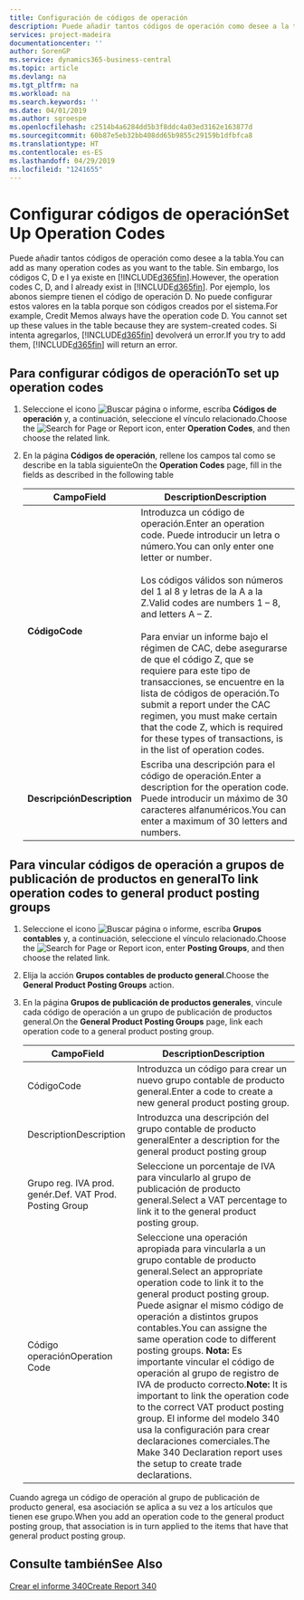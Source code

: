 ```yaml
---
title: Configuración de códigos de operación
description: Puede añadir tantos códigos de operación como desee a la tabla. Sin embargo, los códigos C, D e I ya existe en Business Central.
services: project-madeira
documentationcenter: ''
author: SorenGP
ms.service: dynamics365-business-central
ms.topic: article
ms.devlang: na
ms.tgt_pltfrm: na
ms.workload: na
ms.search.keywords: ''
ms.date: 04/01/2019
ms.author: sgroespe
ms.openlocfilehash: c2514b4a6284dd5b3f8ddc4a03ed3162e163877d
ms.sourcegitcommit: 60b87e5eb32bb408dd65b9855c29159b1dfbfca8
ms.translationtype: HT
ms.contentlocale: es-ES
ms.lasthandoff: 04/29/2019
ms.locfileid: "1241655"
---
```

# <a name="set-up-operation-codes"></a><span data-ttu-id="14f94-104">Configurar códigos de operación</span><span class="sxs-lookup"><span data-stu-id="14f94-104">Set Up Operation Codes</span></span>
<span data-ttu-id="14f94-105">Puede añadir tantos códigos de operación como desee a la tabla.</span><span class="sxs-lookup"><span data-stu-id="14f94-105">You can add as many operation codes as you want to the table.</span></span> <span data-ttu-id="14f94-106">Sin embargo, los códigos C, D e I ya existe en [!INCLUDE[d365fin](../../includes/d365fin_md.md)].</span><span class="sxs-lookup"><span data-stu-id="14f94-106">However, the operation codes C, D, and I already exist in [!INCLUDE[d365fin](../../includes/d365fin_md.md)].</span></span> <span data-ttu-id="14f94-107">Por ejemplo, los abonos siempre tienen el código de operación D. No puede configurar estos valores en la tabla porque son códigos creados por el sistema.</span><span class="sxs-lookup"><span data-stu-id="14f94-107">For example, Credit Memos always have the operation code D. You cannot set up these values in the table because they are system-created codes.</span></span> <span data-ttu-id="14f94-108">Si intenta agregarlos, [!INCLUDE[d365fin](../../includes/d365fin_md.md)] devolverá un error.</span><span class="sxs-lookup"><span data-stu-id="14f94-108">If you try to add them, [!INCLUDE[d365fin](../../includes/d365fin_md.md)] will return an error.</span></span>  

## <a name="to-set-up-operation-codes"></a><span data-ttu-id="14f94-109">Para configurar códigos de operación</span><span class="sxs-lookup"><span data-stu-id="14f94-109">To set up operation codes</span></span>  

1.  <span data-ttu-id="14f94-110">Seleccione el icono ![Buscar página o informe](../../media/ui-search/search_small.png "icono Buscar página o informe"), escriba **Códigos de operación** y, a continuación, seleccione el vínculo relacionado.</span><span class="sxs-lookup"><span data-stu-id="14f94-110">Choose the ![Search for Page or Report](../../media/ui-search/search_small.png "Search for Page or Report icon") icon, enter **Operation Codes**, and then choose the related link.</span></span>  
2.  <span data-ttu-id="14f94-111">En la página **Códigos de operación**, rellene los campos tal como se describe en la tabla siguiente</span><span class="sxs-lookup"><span data-stu-id="14f94-111">On the **Operation Codes** page, fill in the fields as described in the following table</span></span>  

    |<span data-ttu-id="14f94-112">Campo</span><span class="sxs-lookup"><span data-stu-id="14f94-112">Field</span></span>|<span data-ttu-id="14f94-113">Description</span><span class="sxs-lookup"><span data-stu-id="14f94-113">Description</span></span>|  
    |---------------------------------|---------------------------------------|  
    |<span data-ttu-id="14f94-114">**Código**</span><span class="sxs-lookup"><span data-stu-id="14f94-114">**Code**</span></span>|<span data-ttu-id="14f94-115">Introduzca un código de operación.</span><span class="sxs-lookup"><span data-stu-id="14f94-115">Enter an operation code.</span></span> <span data-ttu-id="14f94-116">Puede introducir un letra o número.</span><span class="sxs-lookup"><span data-stu-id="14f94-116">You can only enter one letter or number.</span></span><br /><br /> <span data-ttu-id="14f94-117">Los códigos válidos son números del 1 al 8 y letras de la A a la Z.</span><span class="sxs-lookup"><span data-stu-id="14f94-117">Valid codes are numbers 1 – 8, and letters A – Z.</span></span><br /><br /> <span data-ttu-id="14f94-118">Para enviar un informe bajo el régimen de CAC, debe asegurarse de que el código Z, que se requiere para este tipo de transacciones, se encuentre en la lista de códigos de operación.</span><span class="sxs-lookup"><span data-stu-id="14f94-118">To submit a report under the CAC regimen, you must make certain that the code Z, which is required for these types of transactions, is in the list of operation codes.</span></span>|  
    |<span data-ttu-id="14f94-119">**Descripción**</span><span class="sxs-lookup"><span data-stu-id="14f94-119">**Description**</span></span>|<span data-ttu-id="14f94-120">Escriba una descripción para el código de operación.</span><span class="sxs-lookup"><span data-stu-id="14f94-120">Enter a description for the operation code.</span></span> <span data-ttu-id="14f94-121">Puede introducir un máximo de 30 caracteres alfanuméricos.</span><span class="sxs-lookup"><span data-stu-id="14f94-121">You can enter a maximum of 30 letters and numbers.</span></span>|  

## <a name="to-link-operation-codes-to-general-product-posting-groups"></a><span data-ttu-id="14f94-122">Para vincular códigos de operación a grupos de publicación de productos en general</span><span class="sxs-lookup"><span data-stu-id="14f94-122">To link operation codes to general product posting groups</span></span>  

1.  <span data-ttu-id="14f94-123">Seleccione el icono ![Buscar página o informe](../../media/ui-search/search_small.png "icono Buscar página o informe"), escriba **Grupos contables** y, a continuación, seleccione el vínculo relacionado.</span><span class="sxs-lookup"><span data-stu-id="14f94-123">Choose the ![Search for Page or Report](../../media/ui-search/search_small.png "Search for Page or Report icon") icon, enter **Posting Groups**, and then choose the related link.</span></span>  
2.  <span data-ttu-id="14f94-124">Elija la acción **Grupos contables de producto general**.</span><span class="sxs-lookup"><span data-stu-id="14f94-124">Choose the **General Product Posting Groups** action.</span></span>  
3.  <span data-ttu-id="14f94-125">En la página **Grupos de publicación de productos generales**, vincule cada código de operación a un grupo de publicación de productos general.</span><span class="sxs-lookup"><span data-stu-id="14f94-125">On the **General Product Posting Groups** page, link each operation code to a general product posting group.</span></span>  

    |<span data-ttu-id="14f94-126">Campo</span><span class="sxs-lookup"><span data-stu-id="14f94-126">Field</span></span>|<span data-ttu-id="14f94-127">Description</span><span class="sxs-lookup"><span data-stu-id="14f94-127">Description</span></span>|  
    |---------------------------------|---------------------------------------|  
    |<span data-ttu-id="14f94-128">Código</span><span class="sxs-lookup"><span data-stu-id="14f94-128">Code</span></span>|<span data-ttu-id="14f94-129">Introduzca un código para crear un nuevo grupo contable de producto general.</span><span class="sxs-lookup"><span data-stu-id="14f94-129">Enter a code to create a new general product posting group.</span></span>|  
    |<span data-ttu-id="14f94-130">Description</span><span class="sxs-lookup"><span data-stu-id="14f94-130">Description</span></span>|<span data-ttu-id="14f94-131">Introduzca una descripción del grupo contable de producto general</span><span class="sxs-lookup"><span data-stu-id="14f94-131">Enter a description for the general product posting group</span></span>|  
    |<span data-ttu-id="14f94-132">Grupo reg. IVA prod. genér.</span><span class="sxs-lookup"><span data-stu-id="14f94-132">Def. VAT Prod. Posting Group</span></span>|<span data-ttu-id="14f94-133">Seleccione un porcentaje de IVA para vincularlo al grupo de publicación de producto general.</span><span class="sxs-lookup"><span data-stu-id="14f94-133">Select a VAT percentage to link it to the general product posting group.</span></span>|  
    |<span data-ttu-id="14f94-134">Código operación</span><span class="sxs-lookup"><span data-stu-id="14f94-134">Operation Code</span></span>|<span data-ttu-id="14f94-135">Seleccione una operación apropiada para vincularla a un grupo contable de producto general.</span><span class="sxs-lookup"><span data-stu-id="14f94-135">Select an appropriate operation code to link it to the general product posting group.</span></span> <span data-ttu-id="14f94-136">Puede asignar el mismo código de operación a distintos grupos contables.</span><span class="sxs-lookup"><span data-stu-id="14f94-136">You can assigne the same operation code to different posting groups.</span></span> <span data-ttu-id="14f94-137">**Nota:** Es importante vincular el código de operación al grupo de registro de IVA de producto correcto.</span><span class="sxs-lookup"><span data-stu-id="14f94-137">**Note:**  It is important to link the operation code to the correct VAT product posting group.</span></span> <span data-ttu-id="14f94-138">El informe del modelo 340 usa la configuración para crear declaraciones comerciales.</span><span class="sxs-lookup"><span data-stu-id="14f94-138">The Make 340 Declaration report uses the setup to create trade declarations.</span></span>|  

<span data-ttu-id="14f94-139">Cuando agrega un código de operación al grupo de publicación de producto general, esa asociación se aplica a su vez a los artículos que tienen ese grupo.</span><span class="sxs-lookup"><span data-stu-id="14f94-139">When you add an operation code to the general product posting group, that association is in turn applied to the items that have that general product posting group.</span></span>  

## <a name="see-also"></a><span data-ttu-id="14f94-140">Consulte también</span><span class="sxs-lookup"><span data-stu-id="14f94-140">See Also</span></span>  
 [<span data-ttu-id="14f94-141">Crear el informe 340</span><span class="sxs-lookup"><span data-stu-id="14f94-141">Create Report 340</span></span>](how-to-create-report-340.md)
